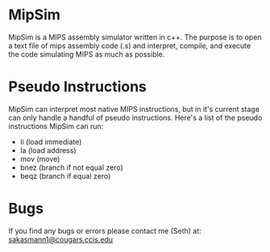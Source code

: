 # MipSim
MipSim is a MIPS assembly simulator written in c++. The purpose is to open a text file of mips assembly code (.s)
and interpret, compile, and execute the code simulating MIPS as much as possible.

# Pseudo Instructions
MipSim can interpret most native MIPS instructions, but in it's current stage can only handle a handful of pseudo instructions.
Here's a list of the pseudo instructions MipSim can run:  
* li   (load immediate)  
* la   (load address)  
* mov  (move)  
* bnez (branch if not equal zero)  
* beqz (branch if equal zero)  

# Bugs
If you find any bugs or errors please contact me (Seth) at: sakasmann1@cougars.ccis.edu

